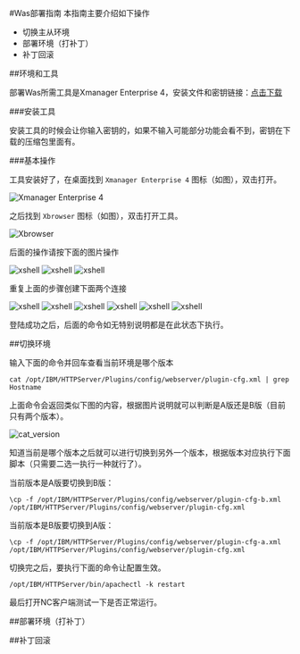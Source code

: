 #Was部署指南
本指南主要介绍如下操作

 - 切换主从环境
 - 部署环境（打补丁）
 - 补丁回滚

##环境和工具

部署Was所需工具是Xmanager Enterprise 4，安装文件和密钥链接：<a href="xmanager.zip?raw=true">点击下载</a>

###安装工具

安装工具的时候会让你输入密钥的，如果不输入可能部分功能会看不到，密钥在下载的压缩包里面有。

###基本操作

工具安装好了，在桌面找到 `Xmanager Enterprise 4` 图标（如图），双击打开。

![Xmanager Enterprise 4](desktop.png)

之后找到 `Xbrowser` 图标（如图），双击打开工具。

![Xbrowser](tool.png)

后面的操作请按下面的图片操作

![xshell](new_xshell.png)
![xshell](new_xshell2.png)
![xshell](new_xshell3.png)

重复上面的步骤创建下面两个连接

![xshell](new_xshell4.png)
![xshell](new_xshell5.png)
![xshell](open_xshell.png)
![xshell](login_xshell_username.png)
![xshell](login_xshell_password.png)
![xshell](login_success.jpg)

登陆成功之后，后面的命令如无特别说明都是在此状态下执行。

##切换环境

输入下面的命令并回车查看当前环境是哪个版本

`cat /opt/IBM/HTTPServer/Plugins/config/webserver/plugin-cfg.xml | grep Hostname`

上面命令会返回类似下图的内容，根据图片说明就可以判断是A版还是B版（目前只有两个版本）。

![cat_version](cat_version.png)

知道当前是哪个版本之后就可以进行切换到另外一个版本，根据版本对应执行下面脚本（只需要二选一执行一种就行了）。

当前版本是A版要切换到B版：

`\cp -f /opt/IBM/HTTPServer/Plugins/config/webserver/plugin-cfg-b.xml /opt/IBM/HTTPServer/Plugins/config/webserver/plugin-cfg.xml`

当前版本是B版要切换到A版：

`\cp -f /opt/IBM/HTTPServer/Plugins/config/webserver/plugin-cfg-a.xml /opt/IBM/HTTPServer/Plugins/config/webserver/plugin-cfg.xml`

切换完之后，要执行下面的命令让配置生效。

`/opt/IBM/HTTPServer/bin/apachectl -k restart`

最后打开NC客户端测试一下是否正常运行。

##部署环境（打补丁）



##补丁回滚


